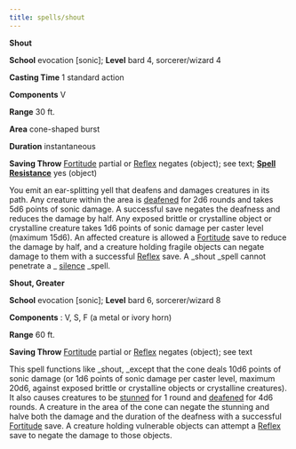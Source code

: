```yaml
---
title: spells/shout
---
```

 **Shout**

**School** evocation [sonic]; **Level** bard 4, sorcerer/wizard 4

**Casting Time** 1 standard action

**Components** V

**Range** 30 ft.

**Area** cone-shaped burst

**Duration** instantaneous

**Saving Throw** [Fortitude](../combat.md#_fortitude) partial or [Reflex](../combat.md#_reflex) negates (object); see text; **[Spell Resistance](../glossary.md#_spell-resistance)** yes (object)

You emit an ear-splitting yell that deafens and damages creatures in its path. Any creature within the area is [deafened](../glossary.md#_deafened) for 2d6 rounds and takes 5d6 points of sonic damage. A successful save negates the deafness and reduces the damage by half. Any exposed brittle or crystalline object or crystalline creature takes 1d6 points of sonic damage per caster level (maximum 15d6). An affected creature is allowed a [Fortitude](../combat.md#_fortitude) save to reduce the damage by half, and a creature holding fragile objects can negate damage to them with a successful [Reflex](../combat.md#_reflex) save. A _shout _spell cannot penetrate a _ [silence](silence.md#_silence) _spell.

**Shout, Greater**

**School** evocation [sonic]; **Level** bard 6, sorcerer/wizard 8

**Components** : V, S, F (a metal or ivory horn)

**Range** 60 ft.

**Saving Throw** [Fortitude](../combat.md#_fortitude) partial or [Reflex](../combat.md#_reflex) negates (object); see text

This spell functions like _shout, _except that the cone deals 10d6 points of sonic damage (or 1d6 points of sonic damage per caster level, maximum 20d6, against exposed brittle or crystalline objects or crystalline creatures). It also causes creatures to be [stunned](../glossary.md#_stunned) for 1 round and [deafened](../glossary.md#_deafened) for 4d6 rounds. A creature in the area of the cone can negate the stunning and halve both the damage and the duration of the deafness with a successful [Fortitude](../combat.md#_fortitude) save. A creature holding vulnerable objects can attempt a [Reflex](../combat.md#_reflex) save to negate the damage to those objects.

